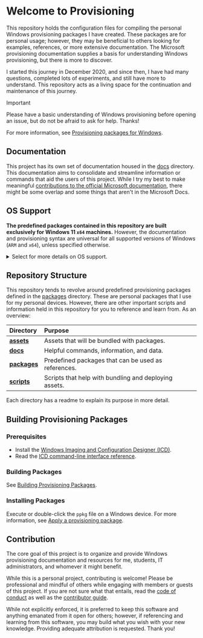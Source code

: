 # Welcome to Provisioning

This repository holds the configuration files for compiling the personal Windows provisioning packages I have created.
These packages are for personal usage; however, they may be beneficial to others looking for examples, references, or more extensive documentation.
The Microsoft provisioning documentation supplies a basis for understanding Windows provisioning, but there is more to discover.

I started this journey in December 2020, and since then, I have had many questions, completed lots of experiments, and still have more to understand.
This repository acts as a living space for the continuation and maintenance of this journey.

> [!IMPORTANT]  
> Please have a basic understanding of Windows provisioning before opening an issue, but do not be afraid to ask for help. Thanks!
>
> For more information, see [Provisioning packages for Windows](https://learn.microsoft.com/windows/configuration/provisioning-packages/provisioning-packages).

## Documentation

This project has its own set of documentation housed in the [docs](docs) directory.
This documentation aims to consolidate and streamline information or commands that aid the users of this project.
While I try my best to make meaningful [contributions to the official Microsoft documentation](https://github.com/MicrosoftDocs/windows-itpro-docs/pulls?q=author%3Aaisgbnok), there might be some overlap and some things that aren't in the Microsoft Docs.

## OS Support

**The predefined packages contained in this repository are built exclusively for Windows 11 `x64` machines.**
However, the documentation and provisioning syntax are universal for all supported versions of Windows (`ARM` and `x64`),
unless specified otherwise.

<details>
<summary>Select for more details on OS support.</summary>

These packages will always be developed and built using the most up-to-date version of Windows.
While packages have been written, built, and used on up-to-date or beta Windows 11 machines, they should work on any supported Windows 11 versions.

Provisioning packages are bound by the software they install and the policies they deploy.
Therefore, some packages may deploy perfectly fine on Windows 10, as long as all the software and policies included in that package support Windows 10.
</details>

## Repository Structure

This repository tends to revolve around predefined provisioning packages defined in the [packages](packages) directory.
These are personal packages that I use for my personal devices.
However, there are other important scripts and information held in this repository for you to reference and learn from.
As an overview:

| Directory                | Purpose                                               |
|:-------------------------|:------------------------------------------------------|
| [**assets**](assets)     | Assets that will be bundled with packages.            |
| [**docs**](docs)         | Helpful commands, information, and data.              |
| [**packages**](packages) | Predefined packages that can be used as references.   |
| [**scripts**](scripts)   | Scripts that help with bundling and deploying assets. |

Each directory has a readme to explain its purpose in more detail.

## Building Provisioning Packages

### Prerequisites

- Install the [Windows Imaging and Configuration Designer (ICD)](https://www.microsoft.com/store/productId/9NBLGGH4TX22).
- Read the [ICD command-line interface reference](https://learn.microsoft.com/windows/configuration/provisioning-packages/provisioning-command-line).

### Building Packages

See [Building Provisioning Packages](packages/building.md).

### Installing Packages

Execute or double-click the `ppkg` file on a Windows device.
For more information, see [Apply a provisioning package](https://learn.microsoft.com/windows/configuration/provisioning-packages/provisioning-apply-package).

## Contribution

The core goal of this project is to organize and provide Windows provisioning documentation and resources for me, students, IT administrators, and whomever it might benefit.

While this is a personal project, contributing is welcome!
Please be professional and mindful of others while engaging with members or guests of this project.
If you are not sure what that entails, read the [code of conduct](CODE_OF_CONDUCT.md) as well as the [contributor guide](CONTRIBUTING.md).

While not explicitly enforced, it is preferred to keep this software and anything emanated from it open for others;
however, if referencing and learning from this software, you may build what you wish with your new knowledge.
Providing adequate attribution is requested.
Thank you!